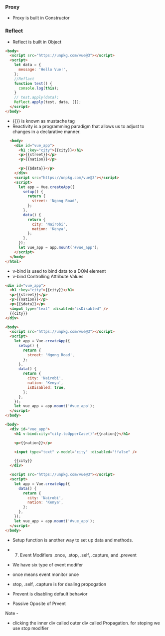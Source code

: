 ### Proxy

- Proxy is built in Constructor

### Reflect

- Reflect is built in Object

```html
<body>
  <script src="https://unpkg.com/vue@3"></script>
  <script>
    let data = {
      message: 'Hello Vue!',
    };
    //Reflact
    function test() {
      console.log(this);
    }
    // test.apply(data);
    Reflect.apply(test, data, []);
  </script>
</body>
```

- {{}} is known as mustache tag
- Reactivity is a programming paradigm that allows us to adjust to changes in a declarative manner.

```html
  <body>
    <div id="vue_app">
      <h1 :key="city">{{city}}</h1>
      <p>{{street}}</p>
      <p>{{nation}}</p>

      <p>{{$data}}</p>
    </div>
    <script src="https://unpkg.com/vue@3"></script>
    <script>
      let app = Vue.createApp({
        setup() {
          return {
            street: 'Ngong Road',
          };
        },
        data() {
          return {
            city: 'Nairobi',
            nation: 'Kenya',
          };
        },
      });
      let vue_app = app.mount('#vue_app');
    </script>
  </body>
</html>
```

- v-bind is used to bind data to a DOM element
- v-bind Controlling Attribute Values

```html
<div id="vue_app">
  <h1 :key="city">{{city}}</h1>
  <p>{{street}}</p>
  <p>{{nation}}</p>
  <p>{{$data}}</p>
  <input type="text" :disabled="isDisabled" />
  {{city}}
</div>

<body>
  <script src="https://unpkg.com/vue@3"></script>
  <script>
    let app = Vue.createApp({
      setup() {
        return {
          street: 'Ngong Road',
        };
      },
      data() {
        return {
          city: 'Nairobi',
          nation: 'Kenya',
          isDisabled: true,
        };
      },
    });
    let vue_app = app.mount('#vue_app');
  </script>
</body>
```

```html
<body>
  <div id="vue_app">
    <h1 v-bind:city="city.toUpperCase()">{{nation}}</h1>

    <p>{{nation}}</p>

    <input type="text" v-model="city" :disabled="!false" />

    {{city}}
  </div>

  <script src="https://unpkg.com/vue@3"></script>
  <script>
    let app = Vue.createApp({
      data() {
        return {
          city: 'Nairobi',
          nation: 'Kenya',
        };
      },
    });
    let vue_app = app.mount('#vue_app');
  </script>
</body>
```

- Setup function is another way to set up data and methods.

- 7. Event Modifiers .once, .stop, .self, .capture, and .prevent

- We have six type of event modifer
- once means event monitor once
- stop, .self, .capture is for dealing propogation
- Prevent is disabling default behavior
- Passive Oposite of Prvent

Note -

- clicking the inner div called outer div called Propagation.
  for stoping we use stop modifier
